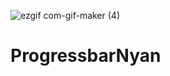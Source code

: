 ![ezgif com-gif-maker (4)](https://user-images.githubusercontent.com/67075760/130161206-77d44714-24aa-49a6-b9ac-a2fc30cd490e.gif)
# ProgressbarNyan
